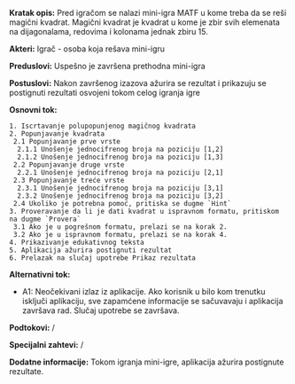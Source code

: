 **Kratak opis:** Pred igračom se nalazi mini-igra MATF u kome treba da se reši magični kvadrat. Magični kvadrat je kvadrat u kome je zbir svih elemenata na dijagonalama, redovima i kolonama jednak zbiru 15.

**Akteri:** Igrač - osoba koja rešava mini-igru

**Preduslovi:** Uspešno je završena prethodna mini-igra

**Postuslovi:** Nakon završenog izazova ažurira se rezultat i prikazuju se postignuti rezultati osvojeni tokom celog igranja igre

**Osnovni tok:**

```
1. Iscrtavanje polupopunjenog magičnog kvadrata
2. Popunjavanje kvadrata
 2.1 Popunjavanje prve vrste
  2.1.1 Unošenje jednocifrenog broja na poziciju [1,2]
  2.1.2 Unošenje jednocifrenog broja na poziciju [1,3]
 2.2 Popunjavanje druge vrste
  2.2.1 Unošenje jednocifrenog broja na poziciju [2,1]
 2.3 Popunjavanje treće vrste
  2.3.1 Unošenje jednocifrenog broja na poziciju [3,1]
  2.3.2 Unošenje jednocifrenog broja na poziciju [3,2]
 2.4 Ukoliko je potrebna pomoć, pritiska se dugme `Hint`
3. Proveravanje da li je dati kvadrat u ispravnom formatu, pritiskom na dugme `Provera`
 3.1 Ako je u pogrešnom formatu, prelazi se na korak 2.
 3.2 Ako je u ispravnom formatu, prelazi se na korak 4.
4. Prikazivanje edukativnog teksta
5. Aplikacija ažurira postignuti rezultat
6. Prelazak na slučaj upotrebe Prikaz rezultata
```
**Alternativni tok:**
* A1: Neočekivani izlaz iz aplikacije. Ako korisnik u bilo kom trenutku isključi aplikaciju, sve zapamćene informacije se sačuvavaju i aplikacija završava rad. Slučaj upotrebe se završava.

**Podtokovi:** /

**Specijalni zahtevi:** /

**Dodatne informacije:** Tokom igranja mini-igre, aplikacija ažurira postignute rezultate.
